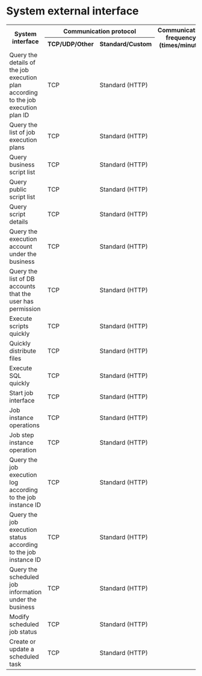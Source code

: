 # System external interface

<table>
     <tr>
         <th rowspan="2">System interface</th>
         <th colspan="2">Communication protocol</th>
         <th rowspan="2">Communication frequency (times/minute)</th>
         <th rowspan="2">Remarks</th>
     </tr>
     <tr>
         <th>TCP/UDP/Other</th>
         <th>Standard/Custom</th>
     </tr>
<tr>
         <td>Query the details of the job execution plan according to the job execution plan ID</td>
         <td>TCP</td>
         <td>Standard (HTTP)</td>
         <td></td>
         <td>get_job_detail</td>
     </tr>
<tr>
         <td>Query the list of job execution plans</td>
         <td>TCP</td>
         <td>Standard (HTTP)</td>
         <td></td>
         <td>get_job_list</td>
     </tr>
<tr>
         <td>Query business script list</td>
         <td>TCP</td>
         <td>Standard (HTTP)</td>
         <td></td>
         <td>get_script_list</td>
     </tr>
<tr>
         <td>Query public script list</td>
         <td>TCP</td>
         <td>Standard (HTTP)</td>
         <td></td>
         <td>get_public_script_list</td>
     </tr>
<tr>
         <td>Query script details</td>
         <td>TCP</td>
         <td>Standard (HTTP)</td>
         <td></td>
         <td>get_script_detail</td>
     </tr>
<tr>
         <td>Query the execution account under the business</td>
         <td>TCP</td>
         <td>Standard (HTTP)</td>
         <td></td>
         <td>get_os_account</td>
     </tr>
<tr>
         <td>Query the list of DB accounts that the user has permission</td>
         <td>TCP</td>
         <td>Standard (HTTP)</td>
         <td></td>
         <td>get_own_db_account_list</td>
     </tr>
     <tr>
         <td>Execute scripts quickly</td>
         <td>TCP</td>
         <td>Standard (HTTP)</td>
         <td></td>
         <td>fast_execute_script</td>
     </tr>
     <tr>
         <td>Quickly distribute files</td>
         <td>TCP</td>
         <td>Standard (HTTP)</td>
         <td></td>
         <td>fast_push_file</td>
     </tr>
     <tr>
         <td>Execute SQL quickly</td>
         <td>TCP</td>
         <td>Standard (HTTP)</td>
         <td></td>
         <td>fast_execute_sql</td>
     </tr>
     <tr>
         <td>Start job interface</td>
         <td>TCP</td>
         <td>Standard (HTTP)</td>
         <td></td>
         <td>execute_job</td>
     </tr>
     <tr>
         <td>Job instance operations</td>
         <td>TCP</td>
         <td>Standard (HTTP)</td>
         <td></td>
         <td>operate_job_instance</td>
     </tr>
<tr>
         <td>Job step instance operation</td>
         <td>TCP</td>
         <td>Standard (HTTP)</td>
         <td></td>
         <td>operate_step_instance</td>
     </tr>
<tr>
         <td>Query the job execution log according to the job instance ID</td>
         <td>TCP</td>
         <td>Standard (HTTP)</td>
         <td></td>
         <td>get_job_instance_log</td>
     </tr>
     <tr>
         <td>Query the job execution status according to the job instance ID</td>
         <td>TCP</td>
         <td>Standard (HTTP)</td>
         <td></td>
         <td>get_job_instance_status</td>
     </tr>
<tr>
         <td>Query the scheduled job information under the business</td>
         <td>TCP</td>
         <td>Standard (HTTP)</td>
         <td></td>
         <td>get_cron_list</td>
     </tr>
     <tr>
         <td>Modify scheduled job status</td>
         <td>TCP</td>
         <td>Standard (HTTP)</td>
         <td></td>
         <td>change_cron_status</td>
     </tr>
     <tr>
         <td>Create or update a scheduled task</td>
         <td>TCP</td>
         <td>Standard (HTTP)</td>
         <td></td>
         <td>save_cron</td>
     </tr>
</table>